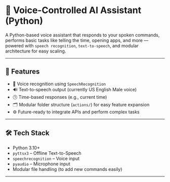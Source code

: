 # 🧠 Voice-Controlled AI Assistant (Python)

A Python-based voice assistant that responds to your spoken commands, performs basic tasks like telling the time, opening apps, and more — powered with `speech recognition`, `text-to-speech`, and modular architecture for easy scaling.

---

## 🚀 Features

- 🎤 Voice recognition using `SpeechRecognition`
- 🔊 Text-to-speech output (currently US English Male voice)
- 🕒 Time-based responses (e.g., current time)
- 🗂️ Modular folder structure (`actions/`) for easy feature expansion
- ⚙️ Future-ready to integrate APIs and perform complex tasks

---

## 🛠️ Tech Stack

- Python 3.10+
- `pyttsx3` – Offline Text-to-Speech
- `speechrecognition` – Voice input
- `pyaudio` – Microphone input
- Modular file handling (to add new commands easily)

---
